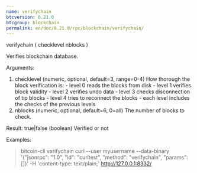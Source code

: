 ```yaml
---
name: verifychain
btcversion: 0.21.0
btcgroup: blockchain
permalink: en/doc/0.21.0/rpc/blockchain/verifychain/
---
```


verifychain ( checklevel nblocks )

Verifies blockchain database.

Arguments:
1. checklevel    (numeric, optional, default=3, range=0-4) How thorough the block verification is:
                 - level 0 reads the blocks from disk
                 - level 1 verifies block validity
                 - level 2 verifies undo data
                 - level 3 checks disconnection of tip blocks
                 - level 4 tries to reconnect the blocks
                 - each level includes the checks of the previous levels
2. nblocks       (numeric, optional, default=6, 0=all) The number of blocks to check.

Result:
true|false    (boolean) Verified or not

Examples:
> bitcoin-cli verifychain 
> curl --user myusername --data-binary '{"jsonrpc": "1.0", "id": "curltest", "method": "verifychain", "params": []}' -H 'content-type: text/plain;' http://127.0.0.1:8332/


